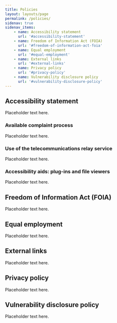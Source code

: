 ```yaml
---
title: Policies
layout: layouts/page
permalink: /policies/
sidenav: true
sidenav_items:
    - name: Accessibility statement
      url: '#accessibility-statement'
    - name: Freedom of Information Act (FOIA)
      url: '#freedom-of-information-act-foia'
    - name: Equal employment
      url: '#equal-employment'
    - name: External links
      url: '#external-links'
    - name: Privacy policy
      url: '#privacy-policy'
    - name: Vulnerability disclosure policy
      url: '#vulnerability-disclosure-policy'
---
```


## Accessibility statement
Placeholder text here.

### Available complaint process
Placeholder text here.

### Use of the telecommunications relay service
Placeholder text here.

### Accessibility aids: plug-ins and file viewers
Placeholder text here.

## Freedom of Information Act (FOIA)
Placeholder text here.

## Equal employment
Placeholder text here.

## External links
Placeholder text here.

## Privacy policy
Placeholder text here.

## Vulnerability disclosure policy
Placeholder text here.
